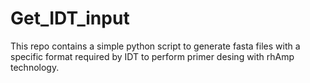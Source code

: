 # Get_IDT_input
This repo contains a simple python script to generate fasta files with a specific format required by IDT to perform primer desing with rhAmp technology. 
